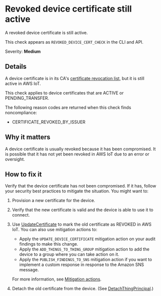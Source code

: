 # Revoked device certificate still active<a name="audit-chk-revoked-device-cert"></a>

A revoked device certificate is still active\.

This check appears as `REVOKED_DEVICE_CERT_CHECK` in the CLI and API\.

Severity: **Medium**

## Details<a name="audit-chk-revoked-device-cert-details"></a>

A device certificate is in its CA's [certificate revocation list](https://en.wikipedia.org/wiki/Certificate_revocation_list), but it is still active in AWS IoT\.

This check applies to device certificates that are ACTIVE or PENDING\_TRANSFER\.

The following reason codes are returned when this check finds noncompliance:
+ CERTIFICATE\_REVOKED\_BY\_ISSUER

## Why it matters<a name="audit-chk-revoked-device-cert-why-it-matters"></a>

A device certificate is usually revoked because it has been compromised\. It is possible that it has not yet been revoked in AWS IoT due to an error or oversight\.

## How to fix it<a name="audit-chk-revoked-device-cert-how-to-fix"></a>

Verify that the device certificate has not been compromised\. If it has, follow your security best practices to mitigate the situation\. You might want to:

1. Provision a new certificate for the device\.

1. Verify that the new certificate is valid and the device is able to use it to connect\.

1. Use [UpdateCertificate](https://docs.aws.amazon.com/iot/latest/apireference/API_UpdateCertificate.html) to mark the old certificate as REVOKED in AWS IoT\. You can also use mitigation actions to:
   + Apply the `UPDATE_DEVICE_CERTIFICATE` mitigation action on your audit findings to make this change\. 
   + Apply the `ADD_THINGS_TO_THING_GROUP` mitigation action to add the device to a group where you can take action on it\.
   + Apply the `PUBLISH_FINDINGS_TO_SNS` mitigation action if you want to implement a custom response in response to the Amazon SNS message\. 

   For more information, see [Mitigation actions](dd-mitigation-actions.md)\. 

1. Detach the old certificate from the device\. \(See [DetachThingPrincipal](https://docs.aws.amazon.com/iot/latest/apireference/API_DetachThingPrincipal.html)\.\)